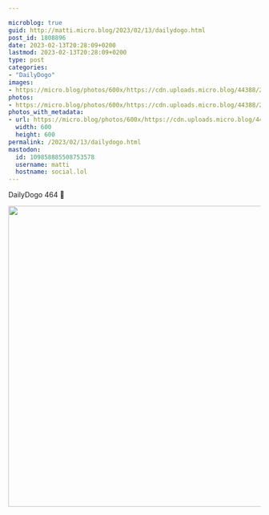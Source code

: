 ```yaml
---

microblog: true
guid: http://matti.micro.blog/2023/02/13/dailydogo.html
post_id: 1808896
date: 2023-02-13T20:28:09+0200
lastmod: 2023-02-13T20:28:09+0200
type: post
categories:
- "DailyDogo"
images:
- https://micro.blog/photos/600x/https://cdn.uploads.micro.blog/44388/2023/326038492a.jpg
photos:
- https://micro.blog/photos/600x/https://cdn.uploads.micro.blog/44388/2023/326038492a.jpg
photos_with_metadata:
- url: https://micro.blog/photos/600x/https://cdn.uploads.micro.blog/44388/2023/326038492a.jpg
  width: 600
  height: 600
permalink: /2023/02/13/dailydogo.html
mastodon:
  id: 109858885508753578
  username: matti
  hostname: social.lol
---
```

DailyDogo 464 🐶

<img src="/media/uploads/2023/326038492a.jpg" width="600" height="600" alt="" />
